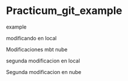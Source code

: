 # Practicum_git_example
example

modificando en local

Modificaciones mbt nube


segunda modificacion en local

Segunda modificacion en nube


